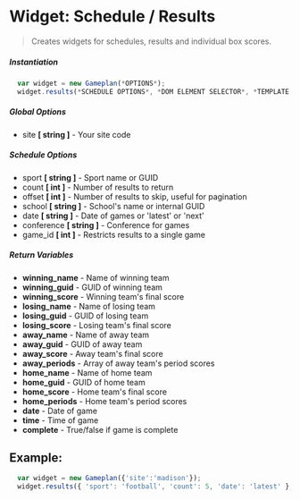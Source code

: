# Widget: Schedule / Results
> Creates widgets for schedules, results and individual box scores.

##### Instantiation
```javascript
  var widget = new Gameplan(*OPTIONS*);
  widget.results(*SCHEDULE OPTIONS*, *DOM ELEMENT SELECTOR*, *TEMPLATE CODE*);
```

##### Global Options
- site **[ string ]** - Your site code

##### Schedule Options
- sport **[ string ]** - Sport name or GUID
- count **[ int ]** - Number of results to return
- offset **[ int ]** - Number of results to skip, useful for pagination
- school **[ string ]** - School's name or internal GUID
- date **[ string ]** - Date of games or 'latest' or 'next'
- conference **[ string ]** - Conference for games
- game_id **[ int ]** - Restricts results to a single game


##### Return Variables
- **winning_name** - Name of winning team
- **winning_guid** - GUID of winning team
- **winning_score** - Winning team's final score
- **losing_name** - Name of losing team
- **losing_guid** - GUID of losing team
- **losing_score** - Losing team's final score
- **away_name** - Name of away team
- **away_guid** - GUID of away team
- **away_score** - Away team's final score
- **away_periods** - Array of away team's period scores
- **home_name** - Name of home team
- **home_guid** - GUID of home team
- **home_score** - Home team's final score
- **home_periods** - Home team's period scores
- **date** - Date of game
- **time** - Time of game
- **complete** - True/false if game is complete

## Example:
```javascript
  var widget = new Gameplan({'site':'madison'});
  widget.results({ 'sport': 'football', 'count': 5, 'date': 'latest' }, '#myElement', "<h2>Latest Results</h2><table>{{items.each}}<tr><td><a href='http://madison.pointslocal.com/scores/{{game_id}}'>{{winner_name}} {{winner_score}}, {{loser_name}} {{loser_score}}</a></td></tr>{{/items.each}}</table>");
```